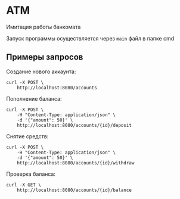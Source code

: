 
# ATM

Имитация работы банкомата 

Запуск программы осуществляется через ```main``` файл в папке cmd

## Примеры запросов

Создание нового аккаунта:
```
curl -X POST \
    http://localhost:8080/accounts
```
Пополнение баланса:
```
curl -X POST \
    -H "Content-Type: application/json" \
    -d '{"amount": 50}' \
    http://localhost:8080/accounts/{id}/deposit
```
Снятие средств:
```
curl -X POST \
    -H "Content-Type: application/json" \
    -d '{"amount": 50}' \
    http://localhost:8080/accounts/{id}/withdraw
```
Проверка баланса:
```
curl -X GET \
    http://localhost:8080/accounts/{id}/balance
```
